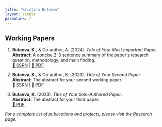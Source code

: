 ```yaml
---
title: "Kristina Butaeva"
layout: single
permalink: /
---
```


## Working Papers

1.  **Butaeva, K.**, & Co-author, A. (2024). *Title of Your Most Important Paper*.  
    **Abstract:** A concise 2-3 sentence summary of the paper's research question, methodology, and main finding.  
    [🔗 SSRN](https://papers.ssrn.com/sol3/papers.cfm?abstract_id=12345) | [📄 PDF](/assets/papers/paper1.pdf)

2.  **Butaeva, K.**, & Co-author, B. (2023). *Title of Your Second Paper*.  
    **Abstract:** The abstract for your second working paper.  
    [🔗 SSRN](https://papers.ssrn.com/sol3/papers.cfm?abstract_id=67890) | [📄 PDF](/assets/papers/paper2.pdf)

3.  **Butaeva, K.** (2023). *Title of Your Solo-Authored Paper*.  
    **Abstract:** The abstract for your third paper.  
    [📄 PDF](/assets/papers/paper3.pdf)

*For a complete list of publications and projects, please visit the [Research](/research/) page.*
